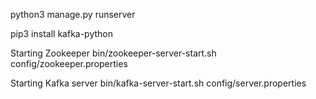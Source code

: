 python3 manage.py runserver

pip3 install kafka-python

Starting Zookeeper
bin/zookeeper-server-start.sh config/zookeeper.properties

Starting Kafka server
bin/kafka-server-start.sh config/server.properties